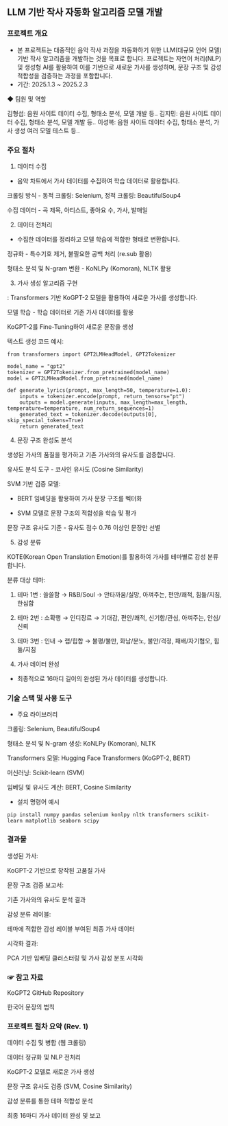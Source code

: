 ## LLM 기반 작사 자동화 알고리즘 모델 개발

### 프로젝트 개요

- 본 프로젝트는 대중적인 음악 작사 과정을 자동화하기 위한 LLM(대규모 언어 모델) 기반 작사 알고리즘을 개발하는 것을 목표로 합니다. 
프로젝트는 자연어 처리(NLP) 및 생성형 AI를 활용하여 이를 기반으로 새로운 가사를 생성하며, 문장 구조 및 감성 적합성을 검증하는 과정을 포함합니다.
- 기간: 2025.1.3 ~ 2025.2.3

◆ 팀원 및 역할

김형섭: 음원 사이트 데이터 수집, 형태소 분석, 모델 개발 등..
김지민: 음원 사이트 데이터 수집, 형태소 분석, 모델 개발 등..
이성복: 음원 사이트 데이터 수집, 형태소 분석, 가사 생성 여러 모델 테스트 등..

### 주요 절차

1. 데이터 수집

- 음악 차트에서 가사 데이터를 수집하여 학습 데이터로 활용합니다.

크롤링 방식 -  동적 크롤링: Selenium, 정적 크롤링: BeautifulSoup4

수집 데이터 - 곡 제목, 아티스트, 좋아요 수, 가사, 발매일

2. 데이터 전처리

- 수집한 데이터를 정리하고 모델 학습에 적합한 형태로 변환합니다.

정규화 - 특수기호 제거, 불필요한 공백 처리 (re.sub 활용)

형태소 분석 및 N-gram 변환 - KoNLPy (Komoran), NLTK 활용

3. 가사 생성 알고리즘 구현

: Transformers 기반 KoGPT-2 모델을 활용하여 새로운 가사를 생성합니다.

모델 학습 - 학습 데이터로 기존 가사 데이터를 활용

KoGPT-2를 Fine-Tuning하여 새로운 문장을 생성

텍스트 생성 코드 예시:
```
from transformers import GPT2LMHeadModel, GPT2Tokenizer

model_name = "gpt2"
tokenizer = GPT2Tokenizer.from_pretrained(model_name)
model = GPT2LMHeadModel.from_pretrained(model_name)

def generate_lyrics(prompt, max_length=50, temperature=1.0):
    inputs = tokenizer.encode(prompt, return_tensors="pt")
    outputs = model.generate(inputs, max_length=max_length, temperature=temperature, num_return_sequences=1)
    generated_text = tokenizer.decode(outputs[0], skip_special_tokens=True)
    return generated_text
```
4. 문장 구조 완성도 분석

생성된 가사의 품질을 평가하고 기존 가사와의 유사도를 검증합니다.

유사도 분석 도구 - 코사인 유사도 (Cosine Similarity)

SVM 기반 검증 모델:

- BERT 임베딩을 활용하여 가사 문장 구조를 벡터화

- SVM 모델로 문장 구조의 적합성을 학습 및 평가

문장 구조 유사도 기준 - 유사도 점수 0.76 이상인 문장만 선별

5. 감성 분류

KOTE(Korean Open Translation Emotion)를 활용하여 가사를 테마별로 감성 분류합니다.

분류 대상 테마:

1. 테마 1번 : 쓸쓸함 → R&B/Soul → 안타까움/실망, 아껴주는, 편안/쾌적, 힘듦/지침, 한심함
2. 테마 2번 : 소확행 → 인디장르 → 기대감, 편안/쾌적, 신기함/관심, 아껴주는, 안심/신뢰 
3. 테마 3번 : 인내 → 랩/힙합 → 불평/불만, 화남/분노, 불안/걱정, 패배/자기혐오, 힘듦/지침

6. 가사 데이터 완성

- 최종적으로 16마디 길이의 완성된 가사 데이터를 생성합니다.

### 기술 스택 및 사용 도구

- 주요 라이브러리

크롤링: Selenium, BeautifulSoup4

형태소 분석 및 N-gram 생성: KoNLPy (Komoran), NLTK

Transformers 모델: Hugging Face Transformers (KoGPT-2, BERT)

머신러닝: Scikit-learn (SVM)

임베딩 및 유사도 계산: BERT, Cosine Similarity

- 설치 명령어 예시

``` pip install numpy pandas selenium konlpy nltk transformers scikit-learn matplotlib seaborn scipy ```

### 결과물

생성된 가사:

KoGPT-2 기반으로 창작된 고품질 가사

문장 구조 검증 보고서:

기존 가사와의 유사도 분석 결과

감성 분류 레이블:

테마에 적합한 감성 레이블 부여된 최종 가사 데이터

시각화 결과:

PCA 기반 임베딩 클러스터링 및 가사 감성 분포 시각화

### ☞ 참고 자료

KoGPT2 GitHub Repository

한국어 문장의 법칙

### 프로젝트 절차 요약 (Rev. 1)

데이터 수집 및 병합 (웹 크롤링)

데이터 정규화 및 NLP 전처리

KoGPT-2 모델로 새로운 가사 생성

문장 구조 유사도 검증 (SVM, Cosine Similarity)

감성 분류를 통한 테마 적합성 분석

최종 16마디 가사 데이터 완성 및 보고

